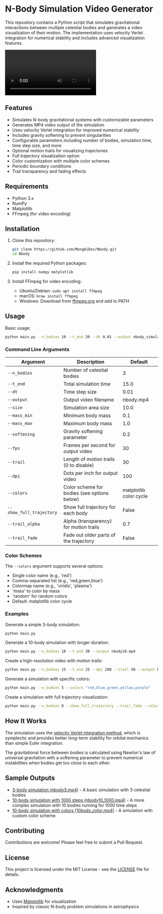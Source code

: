 # N-Body Simulation Video Generator

This repository contains a Python script that simulates gravitational interactions between multiple celestial bodies and generates a video visualization of their motion. The implementation uses velocity Verlet integration for numerical stability and includes advanced visualization features.

![Sample Simulation](nbody3.mp4)

## Features

- Simulates N-body gravitational systems with customizable parameters
- Generates MP4 video output of the simulation
- Uses velocity Verlet integration for improved numerical stability
- Includes gravity softening to prevent singularities
- Configurable parameters including number of bodies, simulation time, time step size, and more
- Optional motion trails for visualizing trajectories
- Full trajectory visualization option
- Color customization with multiple color schemes
- Periodic boundary conditions
- Trail transparency and fading effects

## Requirements

- Python 3.x
- NumPy
- Matplotlib
- FFmpeg (for video encoding)

## Installation

1. Clone this repository:
   ```bash
   git clone https://github.com/MengAiDev/Nbody.git
   cd Nbody
   ```

2. Install the required Python packages:
   ```bash
   pip install numpy matplotlib
   ```

3. Install FFmpeg for video encoding:
   - Ubuntu/Debian: `sudo apt install ffmpeg`
   - macOS: `brew install ffmpeg`
   - Windows: Download from [ffmpeg.org](https://ffmpeg.org/download.html) and add to PATH

## Usage

Basic usage:
```bash
python main.py --n_bodies 10 --t_end 20 --dt 0.01 --output nbody_simulation.mp4
```

### Command Line Arguments

| Argument | Description | Default |
|---------|-------------|---------|
| `--n_bodies` | Number of celestial bodies | 3 |
| `--t_end` | Total simulation time | 15.0 |
| `--dt` | Time step size | 0.01 |
| `--output` | Output video filename | nbody.mp4 |
| `--size` | Simulation area size | 10.0 |
| `--mass_min` | Minimum body mass | 0.1 |
| `--mass_max` | Maximum body mass | 1.0 |
| `--softening` | Gravity softening parameter | 0.2 |
| `--fps` | Frames per second for output video | 30 |
| `--trail` | Length of motion trails (0 to disable) | 30 |
| `--dpi` | Dots per inch for output video | 100 |
| `--colors` | Color scheme for bodies (see options below) | matplotlib color cycle |
| `--show_full_trajectory` | Show full trajectory for each body | False |
| `--trail_alpha` | Alpha (transparency) for motion trails | 0.7 |
| `--trail_fade` | Fade out older parts of the trajectory | False |

### Color Schemes

The `--colors` argument supports several options:
- Single color name (e.g., 'red')
- Comma-separated list (e.g., 'red,green,blue')
- Colormap name (e.g., 'viridis', 'plasma')
- 'mass' to color by mass
- 'random' for random colors
- Default: matplotlib color cycle

### Examples

Generate a simple 3-body simulation:
```bash
python main.py
```

Generate a 10-body simulation with longer duration:
```bash
python main.py --n_bodies 10 --t_end 30 --output nbody10.mp4
```

Create a high-resolution video with motion trails:
```bash
python main.py --n_bodies 15 --t_end 25 --dpi 200 --trail 50 --output high_res_nbody.mp4
```

Generate a simulation with specific colors:
```bash
python main.py --n_bodies 5 --colors "red,blue,green,yellow,purple"
```

Create a simulation with full trajectory visualization:
```bash
python main.py --n_bodies 8 --show_full_trajectory --trail_fade --colors viridis
```

## How It Works

The simulation uses the [velocity Verlet integration method](https://en.wikipedia.org/wiki/Verlet_integration#Velocity_Verlet), which is symplectic and provides better long-term stability for orbital mechanics than simple Euler integration.

The gravitational force between bodies is calculated using Newton's law of universal gravitation with a softening parameter to prevent numerical instabilities when bodies get too close to each other.

## Sample Outputs

- [3-body simulation (nbody3.mp4)](nbody3.mp4) - A basic simulation with 3 celestial bodies
- [10-body simulation with 1000 steps (nbody10_1000.mp4)](nbody10_1000.mp4) - A more complex simulation with 10 bodies running for 1000 time steps
- [10-body simulation with colors (10body_color.mp4)](10body_color.mp4) - A simulation with custom color scheme

## Contributing

Contributions are welcome! Please feel free to submit a Pull Request.

## License

This project is licensed under the MIT License - see the [LICENSE](LICENSE) file for details.

## Acknowledgments

- Uses [Matplotlib](https://matplotlib.org/) for visualization
- Inspired by classic N-body problem simulations in astrophysics
